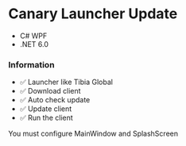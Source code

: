 # Canary Launcher Update
* C# WPF
* .NET 6.0

### Information

* ✅ Launcher like Tibia Global
* ✅ Download client
* ✅ Auto check update
* ✅ Update client
* ✅ Run the client

You must configure MainWindow and SplashScreen
